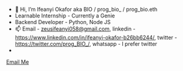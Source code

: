 - 👋 Hi, I’m Ifeanyi Okafor aka BIO / prog_bio_ / prog_bio.eth
- Learnable Internship - Currently a Genie
- Backend Developer - Python, Node JS
- 📫 Email - zeusifeanyi058@gmail.com, linkedin - https://www.linkedin.com/in/ifeanyi-okafor-b26bb6244/, twitter - https://twitter.com/prog_BIO_/, whatsapp - I prefer twitter
- 

<!---
Okafor-Ifeanyi/Okafor-Ifeanyi is a ✨ special ✨ repository because its `README.md` (this file) appears on your GitHub profile.
You can click the Preview link to take a look at your changes.
--->

[Email Me](mailto:ifeanyi.okafor.bio@gmail.com)

